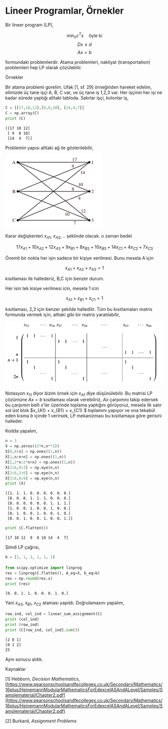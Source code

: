 # Lineer Programlar, Örnekler

Bir lineer program (LP), 

$$
\min_x c^Tx \quad \textrm{öyle ki}
$$
$$
Dx \le d
$$
$$
Ax = b
$$

formundaki problemlerdir. Atama problemleri, nakliyat (transportation)
problemleri hep LP olarak çözülebilir. 

Örnekler

Bir atama problemi gorelim. Ufak [1, sf. 29] örneğinden hareket edelim,
elimizde üç tane işçi A, B, C var, ve üç tane iş 1,2,3 var. Her işçinin her
işi ne kadar sürede yaptığı alttaki tabloda. Satırlar işçi, kolonlar iş,

```python
C = [[17,10,12],[9,8,10], [14,4,7]]
C = np.array(C)
print (C)
```

```
[[17 10 12]
 [ 9  8 10]
 [14  4  7]]
```

Problemin yapısı alttaki ağ ile gösterilebilir,

![](func_90_nflow_11.png)

Karar değişkenleri $x_{A1}$, $x_{A2}$, .. şeklinde olacak. o zaman bedel

$$
17 x_{A1} + 10 x_{A2} + 12 x_{A3} + 
9 x_{B1} + 8 x_{B2} + 10 x_{B3} + 
14 x_{C1} + 4 x_{C2} + 7 x_{C3}
$$

Önemli bir nokta her işin sadece bir kişiye verilmesi. Bunu mesela A için

$$
x_{A1} + x_{A2} +  x_{A3}  = 1
$$

kısıtlaması ile hallederiz, B,C için benzer durum. 

Her isin tek kisiye verilmesi icin, mesela 1 icin

$$
x_{A1} + x_{B1} + x_{C1} = 1
$$

kısıtlaması, 2,3 için benzer şekilde halledilir. Tüm bu kısıtlamaları
matris formunda vermek için, alttaki gibi bir matris yaratılabilir,

![](func_90_nflow_12.png)

Notasyon $x_{11}$ diyor bizim örnek için $x_{A1}$ diye düşünülebilir. Bu
matrisi LP çözümüne $Ax = b$ kısıtlaması olarak verebiliriz, $Ax$ çarpımını
takip edersek bu çarpımın belli $x$'ler üzerinde toplama yaptığını
görüyoruz, mesela ilk satır sol üst blok $x_{A1} + x_{B1} + x_{C1} $
toplamını yapıyor ve ona tekabül eden kısma $b$ içinde 1 verirsek, LP
mekanizması bu kısıtlamaya göre gerisini halleder.

Kodda yapalım,

```python
n = 3
X = np.zeros((2*n,n**2))
X[0,0:n] = np.ones((1,n))
X[1,n:n+n] = np.ones((1,n))
X[2,2*n:2*n+n] = np.ones((1,n))
X[3:6,0:3] = np.eye(n,n)
X[3:6,3:6] = np.eye(n,n)
X[3:6,6:9] = np.eye(n,n)
print (X)
```

```
[[1. 1. 1. 0. 0. 0. 0. 0. 0.]
 [0. 0. 0. 1. 1. 1. 0. 0. 0.]
 [0. 0. 0. 0. 0. 0. 1. 1. 1.]
 [1. 0. 0. 1. 0. 0. 1. 0. 0.]
 [0. 1. 0. 0. 1. 0. 0. 1. 0.]
 [0. 0. 1. 0. 0. 1. 0. 0. 1.]]
```

```python
print (C.flatten())
```

```
[17 10 12  9  8 10 14  4  7]
```

Şimdi LP çağrısı,

```python
b = [1, 1, 1, 1, 1, 1]

from scipy.optimize import linprog
res = linprog(C.flatten(), A_eq=X, b_eq=b)
res = np.round(res.x)
print (res)
```

```
[0. 0. 1. 1. 0. 0. 0. 1. 0.]
```

Yani $x_{A3}$, $x_{B1}$, $x_{C2}$ ataması yapıldı. Doğrulamasını yapalım,

```python
row_ind, col_ind = linear_sum_assignment(C)
print (col_ind)
print (row_ind)
print (C[row_ind, col_ind].sum())
```

```
[2 0 1]
[0 1 2]
25
```

Aynı sonucu aldık. 


Kaynaklar

[1] Hebborn, *Decision Mathematics*, 
    [https://www.pearsonschoolsandfecolleges.co.uk/Secondary/Mathematics/16plus/HeinemannModularMathematicsForEdexcelASAndALevel/Samples/Samplematerial/Chapter2.pdf](https://www.pearsonschoolsandfecolleges.co.uk/Secondary/Mathematics/16plus/HeinemannModularMathematicsForEdexcelASAndALevel/Samples/Samplematerial/Chapter2.pdf)

[2] Burkard, *Assignment Problems*







